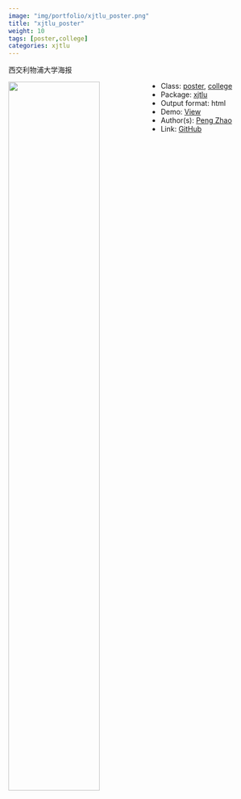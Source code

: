 ```yaml
---
image: "img/portfolio/xjtlu_poster.png"
title: "xjtlu_poster"
weight: 10
tags: [poster,college]
categories: xjtlu
---
```


西交利物浦大学海报

<!--more-->

<p><a href="../../img/portfolio/xjtlu_poster.png"><img class = "jf-image-shadow" src="../../img/portfolio/xjtlu_poster.png" style="display: block; margin: auto;" width="60%"  align="left"></a></p>

- Class: [poster](../../tags/poster), [college](../../tags/college)
- Package: [xjtlu](xjtlu)
- Output format: html
- Demo: [View](https://openr.pzhao.org/poster/xjtlu/)
- Author(s): [Peng Zhao](https://pzhao.org)
- Link: [GitHub](https://github.com/pzhaonet/xjtlu)


